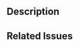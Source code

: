 ## Description

<!-- What does this PR change? Has it added anything? Is there any questions you have? -->

## Related Issues

<!-- 
  Does this PR fix an open issue? 
  Link it with a keyword: https://docs.github.com/en/github/managing-your-work-on-github/linking-a-pull-request-to-an-issue#linking-a-pull-request-to-an-issue-using-a-keyword
-->

